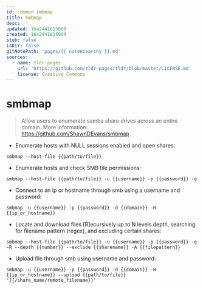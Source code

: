 ```yaml
---
id: common.smbmap
title: Smbmap
desc: ''
updated: 1642441815069
created: 1642441815069
stub: false
isDir: false
gitNotePath: 'pages/{{ noteHiearchy }}.md'
sources:
  - name: tldr-pages
    url: 'https://github.com/tldr-pages/tldr/blob/master/LICENSE.md'
    license: Creative Commons
---
```

# smbmap

> Allow users to enumerate samba share drives across an entire domain.
> More information: <https://github.com/ShawnDEvans/smbmap>.

- Enumerate hosts with NULL sessions enabled and open shares:

`smbmap --host-file {{path/to/file}}`

- Enumerate hosts and check SMB file permissions:

`smbmap --host-file {{path/to/file}} -u {{username}} -p {{password}} -q`

- Connect to an ip or hostname through smb using a username and password:

`smbmap -u {{username}} -p {{password}} -d {{domain}} -H {{ip_or_hostname}}`

- Locate and download files [R]ecursively up to N levels depth, searching for filename pattern (regex), and excluding certain shares:

`smbmap --host-file {{path/to/file}} -u {{username}} -p {{password}} -q -R --depth {{number}} --exclude {{sharename}} -A {{filepattern}}`

- Upload file through smb using username and password:

`smbmap -u {{username}} -p {{password}} -d {{domain}} -H {{ip_or_hostname}} --upload {{path/to/file}} '{{/share_name/remote_filename}}'`

